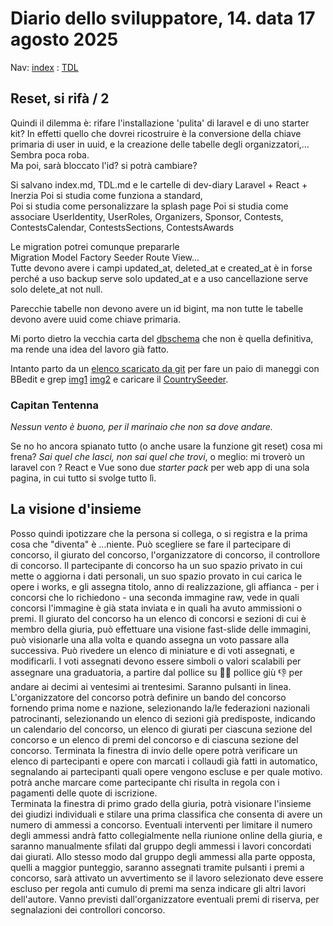 # Diario dello sviluppatore, 14. data 17 agosto 2025

Nav: [index](../index.md) : [TDL](../TDL.md)

## Reset, si rifà / 2

Quindi il dilemma è: rifare l'installazione 'pulita' di laravel e
di uno starter kit? In effetti quello che dovrei ricostruire è
la conversione della chiave primaria di user in uuid, e la creazione
delle tabelle degli organizzatori,... Sembra poca roba.  
Ma poi, sarà bloccato l'id? si potrà cambiare?

Si salvano index.md, TDL.md e le cartelle di dev-diary
Laravel + React + Inerzia
Poi si studia come funziona a standard,  
Poi si studia come personalizzare la splash page
Poi si studia come associare UserIdentity, UserRoles,
Organizers, Sponsor, Contests, ContestsCalendar,
ContestsSections, ContestsAwards

Le migration potrei comunque prepararle  
Migration Model Factory Seeder Route View...  
Tutte devono avere i campi updated_at, deleted_at
e created_at è in forse perché a uso backup serve
solo updated_at e a uso cancellazione serve solo
delete_at not null.

Parecchie tabelle non devono avere un id bigint,
ma non tutte le tabelle devono avere uuid come
chiave primaria.

Mi porto dietro la vecchia carta del [dbschema](./yapcp.dbschema)
che non è quella definitiva, ma rende una idea del lavoro già fatto.

Intanto parto da un [elenco scaricato da git](https://raw.githubusercontent.com/lukes/ISO-3166-Countries-with-Regional-Codes/refs/heads/master/all/all.csv)
per fare un paio di maneggi con BBedit e grep [img1](Screenshot%202025-08-17%20alle%2014.33.47.png) [img2](./Screenshot%202025-08-17%20alle%2014.33.51.png)
e caricare il [CountrySeeder](../../database/seeders/CountrySeeder.php).

### Capitan Tentenna

_Nessun vento è buono, per il marinaio che non sa dove andare._

Se no ho ancora spianato tutto (o anche usare la funzione git reset)
cosa mi frena? _Sai quel che lasci, non sai quel che trovi_,
o meglio: mi troverò un laravel con ? React e Vue sono due _starter pack_
per web app di una sola pagina, in cui tutto si svolge tutto lì.

## La visione d'insieme

Posso quindi ipotizzare che la persona si collega, o si registra
e la prima cosa che "diventa" è ...niente. Può scegliere se
fare il partecipare di concorso, il giurato del concorso,
l'organizzatore di concorso, il controllore di concorso.
Il partecipante di concorso ha un suo spazio privato in cui
mette o aggiorna i dati personali, un suo spazio provato in
cui carica le opere i works, e gli assegna titolo, anno
di realizzazione, gli affianca - per i concorsi che lo richiedono -
una seconda immagine raw, vede in quali concorsi l'immagine
è già stata inviata e in quali ha avuto ammissioni o premi.
Il giurato del concorso ha un elenco di concorsi e sezioni di cui
è membro della giuria, può effettuare una visione fast-slide delle
immagini, può visionarle una alla volta e quando assegna un voto
passare alla successiva. Può rivedere un elenco di miniature e di voti
assegnati, e modificarli. I voti assegnati devono essere simboli
o valori scalabili per assegnare una graduatoria, a partire
dal pollice su 👍🏻 pollice giù 👎 per andare ai decimi ai ventesimi ai trentesimi.
Saranno pulsanti in linea.  
L'organizzatore del concorso potrà definire un bando del concorso
fornendo prima nome e nazione, selezionando la/le federazioni nazionali
patrocinanti, selezionando un elenco di sezioni già predisposte, indicando
un calendario del concorso, un elenco di giurati per ciascuna sezione
del concorso e un elenco di premi del concorso e di ciascuna sezione del concorso.
Terminata la finestra di invio delle opere potrà verificare un elenco di
partecipanti e opere con marcati i collaudi già fatti in automatico,
segnalando ai partecipanti quali opere vengono escluse e per quale motivo.
potrà anche marcare come partecipante chi risulta in regola con i pagamenti
delle quote di iscrizione.  
Terminata la finestra di primo grado della giuria, potrà visionare l'insieme
dei giudizi individuali e stilare una prima classifica che consenta di
avere un numero di ammessi a concorso. Eventuali interventi per limitare
il numero degli ammessi andrà fatto collegialmente nella riunione
online della giuria, e saranno manualmente sfilati dal gruppo degli ammessi
i lavori concordati dai giurati.
Allo stesso modo dal gruppo degli ammessi alla parte opposta, quelli a maggior punteggio,
saranno assegnati tramite pulsanti i premi a concorso, sarà attivato
un avvertimento se il lavoro selezionato deve essere escluso per regola anti cumulo
di premi ma senza indicare gli altri lavori dell'autore.
Vanno previsti dall'organizzatore eventuali premi di riserva,
per segnalazioni dei controllori concorso.
